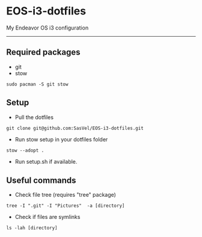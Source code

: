 # EOS-i3-dotfiles
 My Endeavor OS i3 configuration

---
## Required packages
 - git
 - stow

```
sudo pacman -S git stow
```

## Setup
 - Pull the dotfiles
 ```
 git clone git@github.com:SasVel/EOS-i3-dotfiles.git
 ```
 - Run stow setup in your dotfiles folder
 ```
 stow --adopt .
 ```
 - Run setup.sh if available.

## Useful commands
 - Check file tree (requires "tree" package)
 ```
 tree -I ".git" -I "Pictures"  -a [directory]
 ```
 - Check if files are symlinks
 ```
 ls -lah [directory]
 ```
